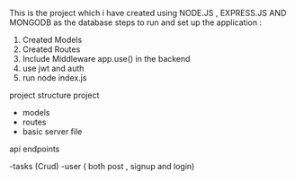 This is the project which i have created using NODE.JS , EXPRESS.JS AND MONGODB as the database
steps to run and set up the application :

1.  Created Models
2.  Created Routes
3.  Include Middleware app.use() in the backend
4.  use jwt and auth
5.  run node index.js

project structure
project

- models
- routes
- basic server file

api endpoints

-tasks (Crud)
-user ( both post , signup and login)
